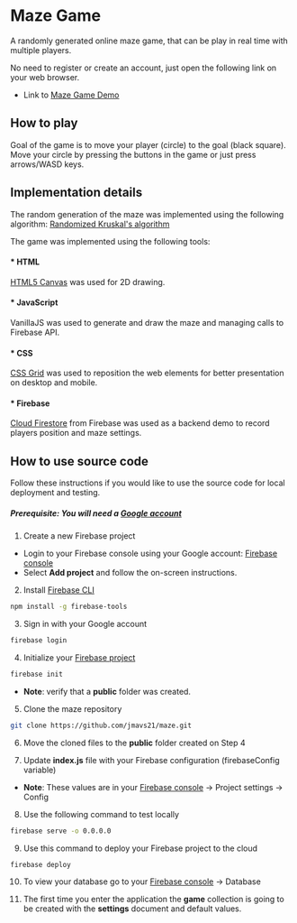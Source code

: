 # Maze Game

A randomly generated online maze game, that can be play in real time with multiple players.

No need to register or create an account, just open the following link on your web browser.

- Link to [Maze Game Demo](https://maze-1987.firebaseapp.com)

## How to play

Goal of the game is to move your player (circle) to the goal (black square).
Move your circle by pressing the buttons in the game or just press arrows/WASD keys.

## Implementation details

The random generation of the maze was implemented using the following algorithm: [Randomized Kruskal's algorithm](https://en.wikipedia.org/wiki/Maze_generation_algorithm#Randomized_Kruskal's_algorithm)

The game was implemented using the following tools:

#### \* HTML

[HTML5 Canvas](https://www.w3schools.com/html/html5_canvas.asp) was used for 2D drawing.

#### \* JavaScript

VanillaJS was used to generate and draw the maze and managing calls to Firebase API.

#### \* CSS

[CSS Grid](https://www.w3schools.com/css/css_grid.asp) was used to reposition the web elements for better presentation on desktop and mobile.

#### \* Firebase

[Cloud Firestore](https://firebase.google.com/docs/firestore) from Firebase was used as a backend demo to record players position and maze settings.

## How to use source code

Follow these instructions if you would like to use the source code for local deployment and testing.

##### Prerequisite: You will need a [Google account](https://accounts.google.com/signup)

1. Create a new Firebase project

- Login to your Firebase console using your Google account: [Firebase console](https://console.firebase.google.com/)
- Select **Add project** and follow the on-screen instructions.

2. Install [Firebase CLI](https://firebase.google.com/docs/cli)

```sh
npm install -g firebase-tools
```

3. Sign in with your Google account

```sh
firebase login
```

4. Initialize your [Firebase project](https://firebase.google.com/docs/hosting/quickstart#initialize)

```sh
firebase init
```

- **Note**: verify that a **public** folder was created.

5. Clone the maze repository

```sh
git clone https://github.com/jmavs21/maze.git
```

6. Move the cloned files to the **public** folder created on Step 4

7. Update **index.js** file with your Firebase configuration (firebaseConfig variable)

- **Note**: These values are in your [Firebase console](https://console.firebase.google.com/) -> Project settings -> Config

8. Use the following command to test locally

```sh
firebase serve -o 0.0.0.0
```

9. Use this command to deploy your Firebase project to the cloud

```sh
firebase deploy
```

10. To view your database go to your [Firebase console](https://console.firebase.google.com/) -> Database

11. The first time you enter the application the **game** collection is going to be created with the **settings** document and default values.
